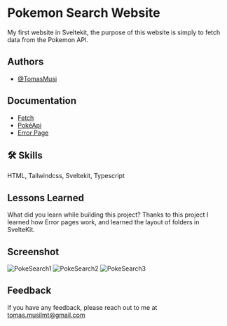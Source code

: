 
# Pokemon Search Website

My first website in Sveltekit, the purpose of this website is simply to fetch data from the Pokemon API.


## Authors

- [@TomasMusi](https://github.com/TomasMusi)




## Documentation

- [Fetch](https://developer.mozilla.org/en-US/docs/Web/API/Fetch_API/Using_Fetch) 
- [PokéApi](https://pokeapi.co/docs/v2)
- [Error Page](https://svelte.dev/docs/kit/errors)



## 🛠 Skills
HTML, Tailwindcss, Sveltekit, Typescript

## Lessons Learned

What did you learn while building this project? Thanks to this project I learned how Error pages work, and learned the layout of folders in SvelteKit.


## Screenshot
![PokeSearch1](https://github.com/user-attachments/assets/2dca054c-f412-4454-883c-5d273e4260f7)
![PokeSearch2](https://github.com/user-attachments/assets/3ecd8a40-481e-47fc-ba00-dc45d2e0553f)
![PokeSearch3](https://github.com/user-attachments/assets/64265a56-d818-4e9d-a0a8-fc8b2beb11f1)



## Feedback

If you have any feedback, please reach out to me at tomas.musilmt@gmail.com

